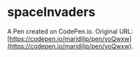 # spaceInvaders

A Pen created on CodePen.io. Original URL: [https://codepen.io/maridilip/pen/yoQwxw](https://codepen.io/maridilip/pen/yoQwxw).


